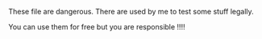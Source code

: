 These file are dangerous. There are used by me to test some stuff legally.

You can use them for free but you are responsible !!!!
